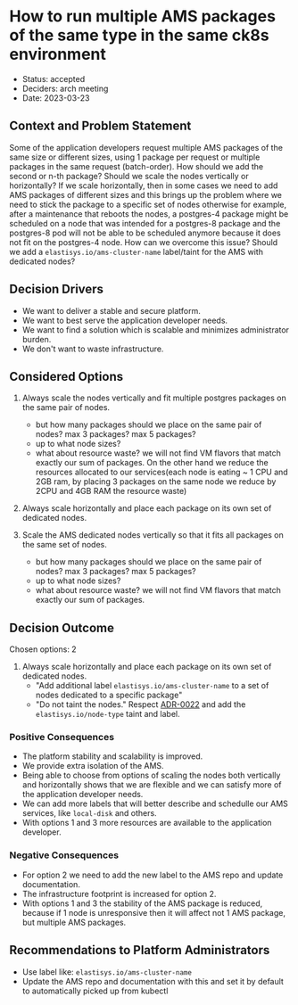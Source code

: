 # How to run multiple AMS packages of the same type in the same ck8s environment

* Status: accepted
* Deciders: arch meeting
* Date: 2023-03-23

## Context and Problem Statement

Some of the application developers request multiple AMS packages of the same size or different sizes, using 1 package per request or multiple packages in the same request (batch-order).
How should we add the second or n-th package? Should we scale the nodes vertically or horizontally?
If we scale horizontally, then in some cases we need to add AMS packages of different sizes and this brings up the problem where we need to stick the package to a specific set of nodes otherwise for example, after a maintenance that reboots the nodes, a postgres-4 package might be scheduled on a node that was intended for a postgres-8 package and the postgres-8 pod will not be able to be scheduled anymore because it does not fit on the postgres-4 node.
How can we overcome this issue? Should we add a `elastisys.io/ams-cluster-name` label/taint for the AMS with dedicated nodes?


## Decision Drivers

* We want to deliver a stable and secure platform.
* We want to best serve the application developer needs.
* We want to find a solution which is scalable and minimizes administrator burden.
* We don't want to waste infrastructure.

## Considered Options

1. Always scale the nodes vertically and fit multiple postgres packages on the same pair of nodes.
    * but how many packages should we place on the same pair of nodes? max 3 packages? max 5 packages?
    * up to what node sizes?
    * what about resource waste? we will not find VM flavors that match exactly our sum of packages.
On the other hand we reduce the resources allocated to our services(each node is eating ~ 1 CPU and 2GB ram, by placing 3 packages on the same node we reduce by 2CPU and 4GB RAM the resource waste)
2. Always scale horizontally and place each package on its own set of dedicated nodes.

3. Scale the AMS dedicated nodes vertically so that it fits all packages on the same set of nodes.
    * but how many packages should we place on the same pair of nodes? max 3 packages? max 5 packages?
    * up to what node sizes?
    * what about resource waste? we will not find VM flavors that match exactly our sum of packages.

## Decision Outcome

Chosen options: 2

1. Always scale horizontally and place each package on its own set of dedicated nodes.
    * "Add additional label `elastisys.io/ams-cluster-name` to a set of nodes dedicated to a specific package"
    * "Do not taint the nodes."
Respect [ADR-0022](0022-use-dedicated-nodes-for-additional-services.md) and add the `elastisys.io/node-type` taint and label.

### Positive Consequences

* The platform stability and scalability is improved.
* We provide extra isolation of the AMS.
* Being able to choose from options of scaling the nodes both vertically and horizontally shows that we are flexible and we can satisfy more of the application developer needs.
* We can add more labels that will better describe and schedulle our AMS services, like `local-disk` and others.
* With options 1 and 3 more resources are available to the application developer.

### Negative Consequences

* For option 2 we need to add the new label to the AMS repo and update documentation.
* The infrastructure footprint is increased for option 2.
* With options 1 and 3 the stability of the AMS package is reduced, because if 1 node is unresponsive then it will affect not 1 AMS package, but multiple AMS packages.

## Recommendations to Platform Administrators

- Use label like: `elastisys.io/ams-cluster-name`
- Update the AMS repo and documentation with this and set it by default to automatically picked up from kubectl
